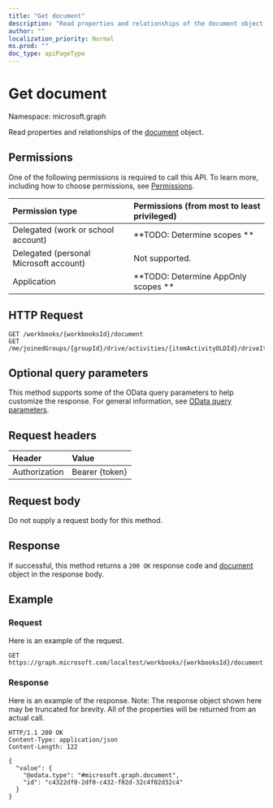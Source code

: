 ```yaml
---
title: "Get document"
description: "Read properties and relationships of the document object."
author: ""
localization_priority: Normal
ms.prod: ""
doc_type: apiPageType
---
```


# Get document

Namespace: microsoft.graph

Read properties and relationships of the [document](../resources/document.md) object.

## Permissions
One of the following permissions is required to call this API. To learn more, including how to choose permissions, see [Permissions](/concepts/permissions-reference.md).

|Permission type|Permissions (from most to least privileged)|
|:---|:---|
|Delegated (work or school account)|**TODO: Determine scopes **|
|Delegated (personal Microsoft account)|Not supported.|
|Application|**TODO: Determine AppOnly scopes **|

## HTTP Request
<!-- {
  "blockType": "ignored"
}
-->
``` http
GET /workbooks/{workbooksId}/document
GET /me/joinedGroups/{groupId}/drive/activities/{itemActivityOLDId}/driveItem/document
```

## Optional query parameters
This method supports some of the OData query parameters to help customize the response. For general information, see [OData query parameters](/graph/query-parameters).

## Request headers
|Header|Value|
|:---|:---|
|Authorization|Bearer {token}|

## Request body
Do not supply a request body for this method.

## Response
If successful, this method returns a `200 OK` response code and [document](../resources/document.md) object in the response body.

## Example

### Request
Here is an example of the request.
<!-- {
  "blockType": "request",
  "name": "get_document"
}
-->
``` http
GET https://graph.microsoft.com/localtest/workbooks/{workbooksId}/document
```

### Response
Here is an example of the response. Note: The response object shown here may be truncated for brevity. All of the properties will be returned from an actual call.
<!-- {
  "blockType": "response",
  "truncated": true,
  "@odata.type": "microsoft.graph.document"
}
-->
``` http
HTTP/1.1 200 OK
Content-Type: application/json
Content-Length: 122

{
  "value": {
    "@odata.type": "#microsoft.graph.document",
    "id": "c4322df0-2df0-c432-f02d-32c4f02d32c4"
  }
}
```

